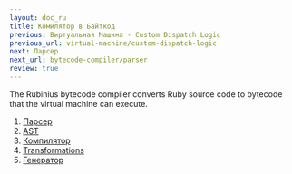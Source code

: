 ```yaml
---
layout: doc_ru
title: Комилятор в Байткод
previous: Виртуальная Машина - Custom Dispatch Logic
previous_url: virtual-machine/custom-dispatch-logic
next: Парсер
next_url: bytecode-compiler/parser
review: true
---
```


The Rubinius bytecode compiler converts Ruby source code to bytecode that the
virtual machine can execute.

1. [Парсер](/doc/ru/bytecode-compiler/parser/)
1. [AST](/doc/ru/bytecode-compiler/ast/)
1. [Компилятор](/doc/ru/bytecode-compiler/compiler/)
1. [Transformations](/doc/ru/bytecode-compiler/transformations/)
1. [Генератор](/doc/ru/bytecode-compiler/generator/)
